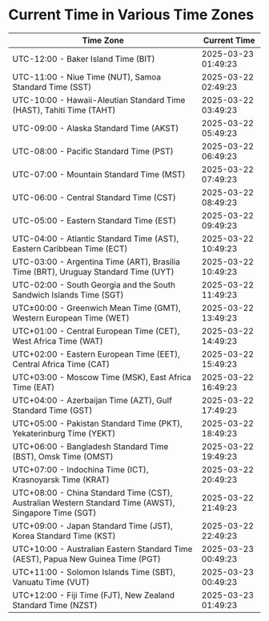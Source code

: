# Current Time in Various Time Zones

| Time Zone | Current Time |
|-----------|--------------|
| UTC-12:00 - Baker Island Time (BIT) | 2025-03-23 01:49:23 |
| UTC-11:00 - Niue Time (NUT), Samoa Standard Time (SST) | 2025-03-22 02:49:23 |
| UTC-10:00 - Hawaii-Aleutian Standard Time (HAST), Tahiti Time (TAHT) | 2025-03-22 03:49:23 |
| UTC-09:00 - Alaska Standard Time (AKST) | 2025-03-22 05:49:23 |
| UTC-08:00 - Pacific Standard Time (PST) | 2025-03-22 06:49:23 |
| UTC-07:00 - Mountain Standard Time (MST) | 2025-03-22 07:49:23 |
| UTC-06:00 - Central Standard Time (CST) | 2025-03-22 08:49:23 |
| UTC-05:00 - Eastern Standard Time (EST) | 2025-03-22 09:49:23 |
| UTC-04:00 - Atlantic Standard Time (AST), Eastern Caribbean Time (ECT) | 2025-03-22 10:49:23 |
| UTC-03:00 - Argentina Time (ART), Brasília Time (BRT), Uruguay Standard Time (UYT) | 2025-03-22 10:49:23 |
| UTC-02:00 - South Georgia and the South Sandwich Islands Time (SGT) | 2025-03-22 11:49:23 |
| UTC±00:00 - Greenwich Mean Time (GMT), Western European Time (WET) | 2025-03-22 13:49:23 |
| UTC+01:00 - Central European Time (CET), West Africa Time (WAT) | 2025-03-22 14:49:23 |
| UTC+02:00 - Eastern European Time (EET), Central Africa Time (CAT) | 2025-03-22 15:49:23 |
| UTC+03:00 - Moscow Time (MSK), East Africa Time (EAT) | 2025-03-22 16:49:23 |
| UTC+04:00 - Azerbaijan Time (AZT), Gulf Standard Time (GST) | 2025-03-22 17:49:23 |
| UTC+05:00 - Pakistan Standard Time (PKT), Yekaterinburg Time (YEKT) | 2025-03-22 18:49:23 |
| UTC+06:00 - Bangladesh Standard Time (BST), Omsk Time (OMST) | 2025-03-22 19:49:23 |
| UTC+07:00 - Indochina Time (ICT), Krasnoyarsk Time (KRAT) | 2025-03-22 20:49:23 |
| UTC+08:00 - China Standard Time (CST), Australian Western Standard Time (AWST), Singapore Time (SGT) | 2025-03-22 21:49:23 |
| UTC+09:00 - Japan Standard Time (JST), Korea Standard Time (KST) | 2025-03-22 22:49:23 |
| UTC+10:00 - Australian Eastern Standard Time (AEST), Papua New Guinea Time (PGT) | 2025-03-23 00:49:23 |
| UTC+11:00 - Solomon Islands Time (SBT), Vanuatu Time (VUT) | 2025-03-23 00:49:23 |
| UTC+12:00 - Fiji Time (FJT), New Zealand Standard Time (NZST) | 2025-03-23 01:49:23 |
